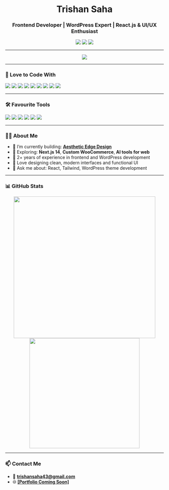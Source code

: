 <h1 align="center">Trishan Saha</h1>
<h3 align="center">Frontend Developer | WordPress Expert | React.js & UI/UX Enthusiast</h3>

<p align="center">
  <a href="mailto:trishansaha43@gmail.com"><img src="https://img.shields.io/badge/Email-D14836?style=for-the-badge&logo=gmail&logoColor=white"/></a>
  <a href="https://www.linkedin.com/in/trishansaha" target="_blank"><img src="https://img.shields.io/badge/LinkedIn-0077B5?style=for-the-badge&logo=linkedin&logoColor=white"/></a>
  <a href="https://facebook.com/trishansaha.dev" target="_blank"><img src="https://img.shields.io/badge/Facebook-1877F2?style=for-the-badge&logo=facebook&logoColor=white"/></a>
</p>

---

<p align="center">
  <img src="https://github-readme-streak-stats.herokuapp.com?user=trishansaha&theme=dark&date_format=M%20j%5B%2C%20Y%5D" />
</p>

---

### 🧠 Love to Code With

<p align="left">
  <img src="https://img.shields.io/badge/-JavaScript-F7DF1E?logo=javascript&logoColor=black&style=for-the-badge"/>
  <img src="https://img.shields.io/badge/-React-61DAFB?logo=react&logoColor=black&style=for-the-badge"/>
  <img src="https://img.shields.io/badge/-Next.js-000000?logo=next.js&logoColor=white&style=for-the-badge"/>
  <img src="https://img.shields.io/badge/-Tailwind-38B2AC?logo=tailwind-css&logoColor=white&style=for-the-badge"/>
  <img src="https://img.shields.io/badge/-Bootstrap-7952B3?logo=bootstrap&logoColor=white&style=for-the-badge"/>
  <img src="https://img.shields.io/badge/-WordPress-21759B?logo=wordpress&logoColor=white&style=for-the-badge"/>
  <img src="https://img.shields.io/badge/-PHP-777BB4?logo=php&logoColor=white&style=for-the-badge"/>
  <img src="https://img.shields.io/badge/-MySQL-4479A1?logo=mysql&logoColor=white&style=for-the-badge"/>
  <img src="https://img.shields.io/badge/-Yii2-56C2D6?logo=php&logoColor=white&style=for-the-badge"/>
</p>

---

### 🛠 Favourite Tools

<p align="left">
  <img src="https://img.shields.io/badge/-VS%20Code-007ACC?logo=visual-studio-code&logoColor=white&style=for-the-badge"/>
  <img src="https://img.shields.io/badge/-Figma-F24E1E?logo=figma&logoColor=white&style=for-the-badge"/>
  <img src="https://img.shields.io/badge/-Git-F05032?logo=git&logoColor=white&style=for-the-badge"/>
  <img src="https://img.shields.io/badge/-Netlify-00C7B7?logo=netlify&logoColor=white&style=for-the-badge"/>
  <img src="https://img.shields.io/badge/-Vercel-000000?logo=vercel&logoColor=white&style=for-the-badge"/>
  <img src="https://img.shields.io/badge/-Chrome%20DevTools-4285F4?logo=google-chrome&logoColor=white&style=for-the-badge"/>
</p>

---

### 👨‍💻 About Me

- 🔭 I’m currently building: **[Aesthetic Edge Design](https://aestheticedgedesign.com/)**
- 🌱 Exploring: **Next.js 14**, **Custom WooCommerce**, **AI tools for web**
- 🎯 2+ years of experience in frontend and WordPress development
- 🎨 Love designing clean, modern interfaces and functional UI
- 💬 Ask me about: React, Tailwind, WordPress theme development

---

### 📊 GitHub Stats

<p align="center">
  <img src="https://github-readme-stats.vercel.app/api?username=trishansaha&show_icons=true&theme=tokyonight" width="450"/>
  <img src="https://github-readme-stats.vercel.app/api/top-langs/?username=trishansaha&layout=compact&theme=tokyonight" width="350"/>
</p>

---

### 📫 Contact Me

- 📧 **trishansaha43@gmail.com**
- 🌐 **[[Portfolio Coming Soon]](https://trishansaha.com/)**
